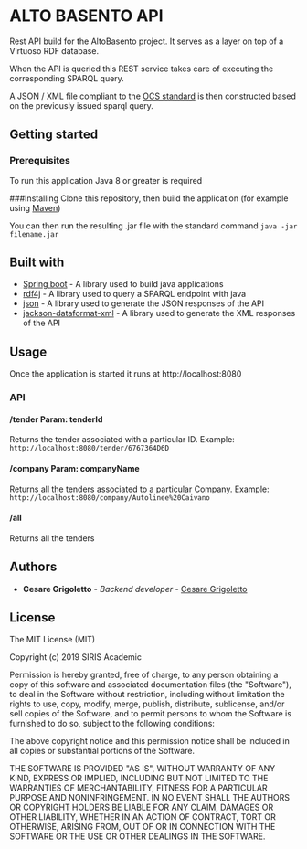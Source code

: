 # ALTO BASENTO API

Rest API build for the AltoBasento project.
It serves as a layer on top of a Virtuoso RDF database.

When the API is queried this REST service takes care of executing the corresponding 
SPARQL query.

A JSON / XML file compliant to the [OCS standard](http://standard.open-contracting.org/latest/en/) 
is then constructed based on the previously issued sparql query. 

## Getting started
### Prerequisites
To run this application Java 8 or greater is required 


###Installing 
Clone this repository, then build the application (for example using [Maven](https://maven.apache.org/))

You can then run the resulting .jar file with the standard command
`java -jar filename.jar`

## Built with
* [Spring boot](https://spring.io/projects/spring-boot) - A library used to build java applications
* [rdf4j](http://rdf4j.org/) - A library used to query a SPARQL endpoint with java
* [json](http://www.json.org/) - A library used to generate the JSON responses of the API
* [jackson-dataformat-xml](http://jackson.codehaus.org) - A library used to generate the XML responses of the API

## Usage
Once the application is started it runs at http://localhost:8080

### API

#### /tender 	Param: tenderId
Returns the tender associated with a particular ID. Example:
`http://localhost:8080/tender/6767364D6D`

#### /company 	Param: companyName
Returns all the tenders associated to a particular Company. Example:
`http://localhost:8080/company/Autolinee%20Caivano`

#### /all 
Returns all the tenders

## Authors

* **Cesare Grigoletto** - *Backend developer* - [Cesare Grigoletto](https://github.com/cece95)

## License

The MIT License (MIT)

Copyright (c) 2019 SIRIS Academic

Permission is hereby granted, free of charge, to any person obtaining a copy of this software and associated documentation files (the "Software"), to deal in the Software without restriction, including without limitation the rights to use, copy, modify, merge, publish, distribute, sublicense, and/or sell copies of the Software, and to permit persons to whom the Software is furnished to do so, subject to the following conditions:

The above copyright notice and this permission notice shall be included in all copies or substantial portions of the Software.

THE SOFTWARE IS PROVIDED "AS IS", WITHOUT WARRANTY OF ANY KIND, EXPRESS OR IMPLIED, INCLUDING BUT NOT LIMITED TO THE WARRANTIES OF MERCHANTABILITY, FITNESS FOR A PARTICULAR PURPOSE AND NONINFRINGEMENT. IN NO EVENT SHALL THE AUTHORS OR COPYRIGHT HOLDERS BE LIABLE FOR ANY CLAIM, DAMAGES OR OTHER LIABILITY, WHETHER IN AN ACTION OF CONTRACT, TORT OR OTHERWISE, ARISING FROM, OUT OF OR IN CONNECTION WITH THE SOFTWARE OR THE USE OR OTHER DEALINGS IN THE SOFTWARE.
